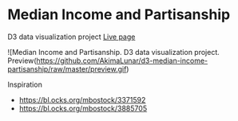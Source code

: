 # Median Income and Partisanship
D3 data visualization project
[Live page](https://akimalunar.github.io/d3-median-income-partisanship/)

![Median Income and Partisanship. D3 data visualization project. Preview(https://github.com/AkimaLunar/d3-median-income-partisanship/raw/master/preview.gif)

Inspiration
- https://bl.ocks.org/mbostock/3371592
- https://bl.ocks.org/mbostock/3885705


